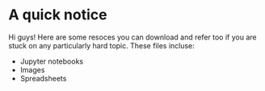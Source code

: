 # A quick notice

Hi guys! Here are some resoces you can download and refer too if you are stuck on any particularly hard topic. These files incluse:
- Jupyter notebooks
- Images
- Spreadsheets
